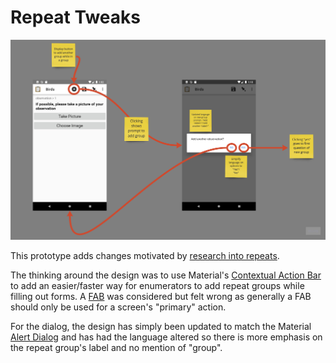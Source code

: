 # Repeat Tweaks

![Flow diagram](flow.png)

This prototype adds changes motivated by [research into repeats](https://github.com/seadowg/collect-design/blob/master/research/repeats.md).

The thinking around the design was to use Material's [Contextual Action Bar](https://material.io/components/app-bars-top/#contextual-action-bar) to add an easier/faster way for enumerators to add repeat groups while filling out forms. A [FAB](https://material.io/components/buttons-floating-action-button/) was considered but felt wrong as generally a FAB should only be used for a screen's "primary" action.

For the dialog, the design has simply been updated to match the Material [Alert Dialog](https://material.io/components/dialogs/#alert-dialog) and has had the language altered so there is more emphasis on the repeat group's label and no mention of "group".
